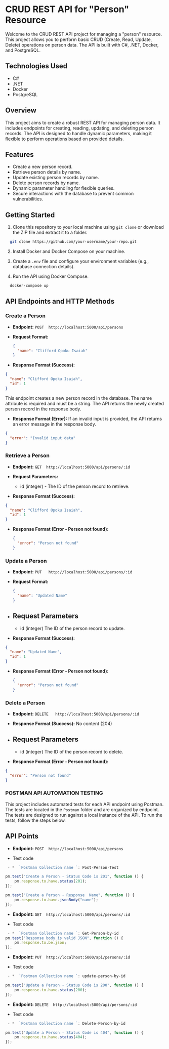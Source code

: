 
# CRUD REST API for "Person" Resource

Welcome to the CRUD REST API project for managing a "person" resource. This project allows you to perform basic CRUD (Create, Read, Update, Delete) operations on person data. The API is built with C#, .NET, Docker, and PostgreSQL.

## Technologies Used

- C#
- .NET
- Docker
- PostgreSQL

## Overview

This project aims to create a robust REST API for managing person data. It includes endpoints for creating, reading, updating, and deleting person records. The API is designed to handle dynamic parameters, making it flexible to perform operations based on provided details.

## Features

- Create a new person record.
- Retrieve person details by name.
- Update existing person records by name.
- Delete person records by name.
- Dynamic parameter handling for flexible queries.
- Secure interactions with the database to prevent common vulnerabilities.

## Getting Started

1. Clone this repository to your local machine using `git clone` or download the ZIP file and extract it to a folder.

```bash
  git clone https://github.com/your-username/your-repo.git
```

2. Install Docker and Docker Compose on your machine.

3. Create a `.env` file and configure your environment variables (e.g., database connection details).

4. Run the API using Docker Compose.

```bash
  docker-compose up
```

## API Endpoints and HTTP Methods

### Create a Person

- **Endpoint:** `POST  http://localhost:5000/api/persons`

- **Request Format:**

  ```json
  {
    "name": "Clifford Opoku Isaiah"
  }
  ```

- **Response Format (Success):**

```json
{
  "name": "Clifford Opoku Isaiah",
  "id": 1
}
```

This endpoint creates a new person record in the database. The name attribute is required and must be a string. The API returns the newly created person record in the response body.

- **Response Format (Error):**
  If an invalid input is provided, the API returns an error message in the response body.

```json
{
  "error": "Invalid input data"
}
```

### Retrieve a Person

- **Endpoint:** `GET  http://localhost:5000/api/persons/:id`

- **Request Parameters:**
  - id (integer) - The ID of the person record to retrieve.

- **Response Format (Success):**

```json
{
  "name": "Clifford Opoku Isaiah",
  "id": 1
}
```

- **Response Format (Error - Person not found):**

  ```json
  {
    "error": "Person not found"
  }
  ```

### Update a Person

- **Endpoint:** `PUT   http://localhost:5000/api/persons/:id`

- **Request Format:**

  ```json
  {
    "name": "Updated Name"
  }
  ```

- ## Request Parameters

  - id (integer) The ID of the person record to update.
- **Response Format (Success):**

```json
{
  "name": "Updated Name",
  "id": 1
}
```

- **Response Format (Error - Person not found):**

  ```json
  {
    "error": "Person not found"
  }
  ```

### Delete a Person

- **Endpoint:** `DELETE   http://localhost:5000/api/persons/:id`

- **Response Format (Success):** No content (204)

- ## Request Parameters

  - id (integer) The ID of the person record to delete.
- **Response Format (Error - Person not found):**

```json
{
  "error": "Person not found"
}
```


### POSTMAN API AUTOMATION TESTING

This project includes automated tests for each API endpoint using Postman. The tests are located in the `Postman` folder and are organized by endpoint. The tests are designed to run against a local instance of the API. To run the tests, follow the steps below.

## API Points

- **Endpoint:** `POST  http://localhost:5000/api/persons`

- Test code

```js
 - *  `Postman Collection name `: Post-Person-Test

pm.test("Create a Person - Status Code is 201", function () {
    pm.response.to.have.status(201);
});

pm.test("Create a Person - Response  Name", function () {
    pm.response.to.have.jsonBody("name");
});
```

- **Endpoint:** `GET  http://localhost:5000/api/persons/:id`

- Test code

```js
 - *  `Postman Collection name `: Get-Person-by-id
pm.test("Response body is valid JSON", function () {
    pm.response.to.be.json;
});

```

- **Endpoint:** `PUT  http://localhost:5000/api/persons/:id`

- Test code

```js
 - *  `Postman Collection name `: update-person-by-id

pm.test("Update a Person - Status Code is 200", function () {
    pm.response.to.have.status(200);
});

```

- **Endpoint:** `DELETE  http://localhost:5000/api/persons/:id`

- Test code

```js
 - *  `Postman Collection name `: Delete-Person-by-id

pm.test("Update a Person - Status Code is 404", function () {
    pm.response.to.have.status(404);
});

```
